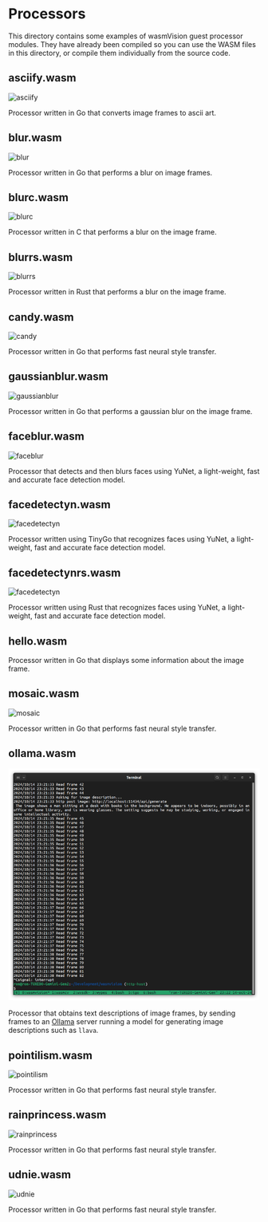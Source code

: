 # Processors

This directory contains some examples of wasmVision guest processor modules. They have already been compiled so you can use the WASM files in this directory, or compile them individually from the source code.

## asciify.wasm

![asciify](../images/asciify-processor.png)

Processor written in Go that converts image frames to ascii art.

## blur.wasm

![blur](../images/blur-processor.png)

Processor written in Go that performs a blur on image frames.

## blurc.wasm

![blurc](../images/blur-processor.png)

Processor written in C that performs a blur on the image frame.

## blurrs.wasm

![blurrs](../images/blur-processor.png)

Processor written in Rust that performs a blur on the image frame.

## candy.wasm

![candy](../images/candy-processor.png)

Processor written in Go that performs fast neural style transfer.

## gaussianblur.wasm

![gaussianblur](../images/gaussianblur-processor.png)

Processor written in Go that performs a gaussian blur on the image frame.

## faceblur.wasm

![faceblur](../images/faceblur-processor.png)

Processor that detects and then blurs faces using YuNet, a light-weight, fast and accurate face detection model.

## facedetectyn.wasm

![facedetectyn](../images/facedetectyn-processor.png)

Processor written using TinyGo that recognizes faces using YuNet, a light-weight, fast and accurate face detection model.

## facedetectynrs.wasm

![facedetectyn](../images/facedetectyn-processor.png)

Processor written using Rust that recognizes faces using YuNet, a light-weight, fast and accurate face detection model.

## hello.wasm

Processor written in Go that displays some information about the image frame.

## mosaic.wasm

![mosaic](../images/mosaic-processor.png)

Processor written in Go that performs fast neural style transfer.

## ollama.wasm

![ollama](../images/ollama-processor.png)

Processor that obtains text descriptions of image frames, by sending frames to an [Ollama](https://ollama.com/) server running a model for generating image descriptions such as `llava`.

## pointilism.wasm

![pointilism](../images/pointilism-processor.png)

Processor written in Go that performs fast neural style transfer.

## rainprincess.wasm

![rainprincess](../images/rainprincess-processor.png)

Processor written in Go that performs fast neural style transfer.

## udnie.wasm

![udnie](../images/udnie-processor.png)

Processor written in Go that performs fast neural style transfer.
